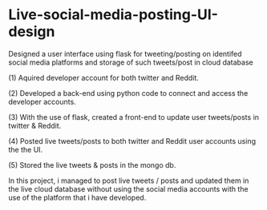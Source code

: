 # Live-social-media-posting-UI-design

Designed a user interface using flask for tweeting/posting on identifed social media platforms and storage of such tweets/post in cloud database


(1) Aquired developer account for both twitter and Reddit.

(2) Developed a back-end using python code to connect and access the developer accounts.

(3) With the use of flask, created a front-end to update user tweets/posts in twitter & Reddit.

(4) Posted live tweets/posts to both twitter and Reddit user accounts using the the UI.

(5) Stored the live tweets & posts in the mongo db.

In this project, i managed to post live tweets / posts and updated them in the live cloud database without using the social media accounts with the use of the platform that i have developed.

